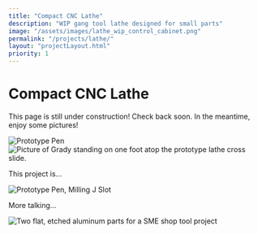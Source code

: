 ```yaml
---
title: "Compact CNC Lathe"
description: "WIP gang tool lathe designed for small parts"
image: "/assets/images/lathe_wip_control_cabinet.png"
permalink: "/projects/lathe/"
layout: "projectLayout.html"
priority: 1
---
```


# Compact CNC Lathe
<div class="project-content-wrapper">
    <p>
        This page is still under construction! Check back soon. In the meantime, enjoy some pictures!
    </p>
    <p> 
    <img src="/assets/images/lathe_wip_control_cabinet.png" alt="Prototype Pen" title="Prototype Pen" class="responsive-image">
    <img src="/assets/images/lathe_standing_on_cross_slide.jpeg" alt="Picture of Grady standing on one foot atop the prototype lathe cross slide." title="Prototype Pen" class="responsive-image">
    <p>
        This project is...
    </p>
    <img src="/assets/images/lathe_wip_cross_slide.png" alt="Prototype Pen, Milling J Slot" title="Prototype Pen" class="responsive-image">
    <p>
        More talking...
    <p>
    <img src="/assets/images/lathe_first_assembled_z_axis.jpeg" alt="Two flat, etched aluminum parts for a SME shop tool project" title="Prototype Pen" class="responsive-image">

</div>